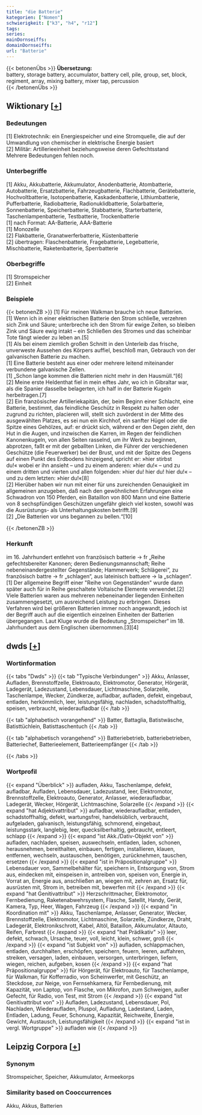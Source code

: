 ```yaml
---
title: "die Batterie"
kategorien: ["Nomen"]
schwierigkeit: ["k3", "h4", "r12"]
tags:
series:
mainDornseiffs:
domainDornseiffs:
url: "Batterie"
---
```


{{< betonenÜbs >}}
**Übersetzung:**  
battery, storage battery, accumulator, battery cell, pile, group, set, block, regiment, array, mixing battery, mixer tap, percussion  
{{< /betonenÜbs >}}

## Wiktionary [[+](https://de.wiktionary.org/wiki/Batterie)]

### Bedeutungen
[1] Elektrotechnik: ein Energiespeicher und eine Stromquelle, die auf der Umwandlung von chemischer in elektrische Energie basiert  
[2] Militär: Artillerieeinheit beziehungsweise deren Gefechtsstand  
Mehrere Bedeutungen fehlen noch.  

### Unterbegriffe
[1] Akku,  Akkubatterie, Akkumulator, Anodenbatterie, Atombatterie, Autobatterie, Ersatzbatterie, Fahrzeugbatterie, Flachbatterie, Gerätebatterie, Hochvoltbatterie, Isotopenbatterie, Kaskadenbatterie, Lithiumbatterie, Pufferbatterie, Radiobatterie, Radionuklidbatterie, Solarbatterie, Sonnenbatterie, Speicherbatterie, Stabbatterie, Starterbatterie, Taschenlampenbatterie, Testbatterie, Trockenbatterie  
[1] nach Format: AA-Batterie, AAA-Batterie  
[1] Monozelle  
[2] Flakbatterie, Granatwerferbatterie, Küstenbatterie  
[2] übertragen: Flaschenbatterie, Fragebatterie, Legebatterie, Mischbatterie, Raketenbatterie, Sperrbatterie  

### Oberbegriffe
[1] Stromspeicher  
[2] Einheit  

### Beispiele
{{< betonenZB >}}
[1] Für meinen Walkman brauche ich neue Batterien.  
[1] Wenn ich in einer elektrischen Batterie den Strom schließe, verzehren sich Zink und Säure; unterbreche ich den Strom für ewige Zeiten, so bleiben Zink und Säure ewig intakt – ein Schließen des Stromes und das scheinbar Tote fängt wieder zu leben an.[5]  
[1] Als bei einem ziemlich großen Schnitt in den Unterleib das frische, unverweste Aussehen des Körpers auffiel, beschloß man, Gebrauch von der galvanischen Batterie zu machen.  
[1] Eine Batterie besteht aus einer oder mehrere leitend miteinander verbundene galvanische Zellen.  
[1] „Schon lange kommen die Batterien nicht mehr in den Hausmüll.“[6]  
[2] Meine erste Heldenthat fiel in mein elftes Jahr, wo ich in Gibraltar war, als die Spanier dasselbe belagerten, ich half in der Batterie Kugeln herbeitragen.[7]  
[2] Ein französischer Artilleriekapitän, der, beim Beginn einer Schlacht, eine Batterie, bestimmt, das feindliche Geschütz in Respekt zu halten oder zugrund zu richten, placieren will, stellt sich zuvörderst in der Mitte des ausgewählten Platzes, es sei nun ein Kirchhof, ein sanfter Hügel oder die Spitze eines Gehölzes, auf: er drückt sich, während er den Degen zieht, den Hut in die Augen, und inzwischen die Karren, im Regen der feindlichen Kanonenkugeln, von allen Seiten rasselnd, um ihr Werk zu beginnen, abprotzen, faßt er mit der geballten Linken, die Führer der verschiedenen Geschütze (die Feuerwerker) bei der Brust, und mit der Spitze des Degens auf einen Punkt des Erdbodens hinzeigend, spricht er: »hier stirbst du!« wobei er ihn ansieht – und zu einem anderen: »hier du!« – und zu einem dritten und vierten und allen folgenden: »hier du! hier du! hier du!« – und zu dem letzten: »hier du!«[8]  
[2] Hierüber haben wir nun mit einer für uns zureichenden Genauigkeit im allgemeinen anzugeben, daß nach den gewöhnlichen Erfahrungen eine Schwadron von 150 Pferden, ein Bataillon von 800 Mann und eine Batterie von 8 sechspfündigen Geschützen ungefähr gleich viel kosten, sowohl was die Ausrüstungs- als Unterhaltungskosten betrifft.[9]  
[2] „Die Batterien vor uns begannen zu bellen.“[10]  

{{< /betonenZB >}}
### Herkunft
im 16. Jahrhundert entlehnt von französisch batterie → fr „Reihe gefechtsbereiter Kanonen; deren Bedienungsmannschaft; Reihe nebeneinandergestellter Gegenstände; Hammerwerk; Schlägerei“, zu französisch battre → fr „schlagen“, aus lateinisch battuere → la „schlagen“.[1] Der allgemeine Begriff einer "Reihe von Gegenständen" wurde dann später auch für in Reihe geschaltete Voltaische Elemente verwendet.[2] Viele Batterien waren aus mehreren nebeneinander liegenden Einheiten zusammengesetzt, um ausreichend Leistung zu erbringen. Dieses Verfahren wird bei größeren Batterien immer noch angewandt, jedoch ist der Begriff auch auf die eigentlich einzelnen Einheiten der Batterien übergegangen. Laut Kluge wurde die Bedeutung „Stromspeicher“ im 18. Jahrhundert aus dem Englischen übernommen.[3][4]  



## dwds [[+](https://www.dwds.de/wb/Batterie)]

### Wortinformation
{{< tabs "Dwds" >}}
{{< tab "Typische Verbindungen" >}}
Akku, Anlasser, Aufladen, Brennstoffzelle, Elektroauto, Elektromotor, Generator, Hörgerät, Ladegerät, Ladezustand, Lebensdauer, Lichtmaschine, Solarzelle, Taschenlampe, Wecker, Zündkerze, aufladbar, aufladen, defekt, eingebaut, entladen, herkömmlich, leer, leistungsfähig, nachladen, schadstoffhaltig, speisen, verbraucht, wiederaufladbar
{{< /tab >}}

{{< tab "alphabetisch vorangehend" >}}
Batter, Battaglia, Batistwäsche, Batisttüchlein, Batisttaschentuch
{{< /tab >}}

{{< tab "alphabetisch vorangehend" >}}
Batteriebetrieb, batteriebetrieben, Batteriechef, Batterieelement, Batterieempfänger
{{< /tab >}}

{{< /tabs >}}

### Wortprofil
{{< expand "Überblick" >}} aufladen, Akku, Taschenlampe, defekt, aufladbar, Aufladen, Lebensdauer, Ladezustand, leer, Elektromotor, Brennstoffzelle, Elektroauto, Generator, Anlasser, wiederaufladbar, Ladegerät, Wecker, Hörgerät, Lichtmaschine, Solarzelle {{< /expand >}}
{{< expand "hat Adjektivattribut" >}} aufladbar, wiederaufladbar, entladen, schadstoffhaltig, defekt, wartungsfrei, handelsüblich, verbraucht, aufgeladen, galvanisch, leistungsfähig, schmorend, eingebaut, leistungsstark, langlebig, leer, quecksilberhaltig, gebraucht, entleert, schlapp {{< /expand >}}
{{< expand "ist Akk./Dativ-Objekt von" >}} aufladen, nachladen, speisen, auswechseln, entladen, laden, schonen, herausnehmen, bereithalten, einbauen, fertigen, installieren, klauen, entfernen, wechseln, austauschen, benötigen, zurücknehmen, tauschen, ersetzen {{< /expand >}}
{{< expand "ist in Präpositionalgruppe" >}} Lebensdauer von, Sammelbehälter für, speichern in, Entsorgung von, Strom aus, eindecken mit, einspeisen in, antreiben von, speisen von, Energie in, Vorrat an, Energie aus, anschließen an, wiegen mit, zehren an, Ersatz für, ausrüsten mit, Strom in, betreiben mit, bewerfen mit {{< /expand >}}
{{< expand "hat Genitivattribut" >}} Herzschrittmacher, Elektromotor, Fernbedienung, Raketenabwehrsystem, Flasche, Satellit, Handy, Gerät, Kamera, Typ, Heer, Wagen, Fahrzeug {{< /expand >}}
{{< expand "in Koordination mit" >}} Akku, Taschenlampe, Anlasser, Generator, Wecker, Brennstoffzelle, Elektromotor, Lichtmaschine, Solarzelle, Zündkerze, Draht, Ladegerät, Elektronikschrott, Kabel, Altöl, Bataillon, Akkumulator, Altauto, Reifen, Farbrest {{< /expand >}}
{{< expand "hat Prädikativ" >}} leer, defekt, schwach, Ursache, teuer, voll, leicht, klein, schwer, groß {{< /expand >}}
{{< expand "ist Subjekt von" >}} aufladen, schlappmachen, entladen, durchhalten, erschöpfen, speichern, feuern, leeren, auffahren, streiken, versagen, laden, einbauen, versorgen, unterbringen, liefern, wiegen, reichen, aufgeben, kosen {{< /expand >}}
{{< expand "hat Präpositionalgruppe" >}} für Hörgerät, für Elektroauto, für Taschenlampe, für Walkman, für Kofferradio, von Scheinwerfer, mit Geschütz, an Steckdose, zur Neige, von Fernsehkamera, für Fernbedienung, mit Kapazität, von Laptop, von Flasche, von Mikrofon, zum Schweigen, außer Gefecht, für Radio, von Test, mit Strom {{< /expand >}}
{{< expand "ist Genitivattribut von" >}} Aufladen, Ladezustand, Lebensdauer, Pol, Nachladen, Wiederaufladen, Pluspol, Aufladung, Ladestand, Laden, Entladen, Ladung, Feuer, Schonung, Kapazität, Reichweite, Energie, Gewicht, Austausch, Leistungsfähigkeit {{< /expand >}}
{{< expand "ist in vergl. Wortgruppe" >}} aufladen wie {{< /expand >}}

## Leipzig Corpora [[+](https://corpora.uni-leipzig.de/en/res?word=Batterie&corpusId=deu_newscrawl-public_2018)]


### Synonym
Stromspeicher, Speicher, Akkumulator, Armeekorps


### Similarity based on Cooccurrences
Akku, Akkus, Batterien

